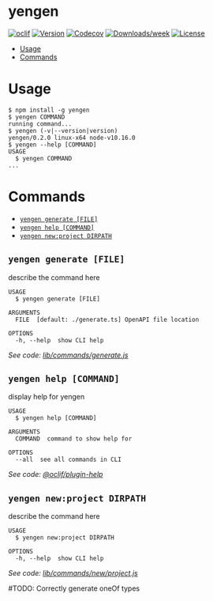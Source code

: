 yengen
======



[![oclif](https://img.shields.io/badge/cli-oclif-brightgreen.svg)](https://oclif.io)
[![Version](https://img.shields.io/npm/v/yengen.svg)](https://npmjs.org/package/yengen)
[![Codecov](https://codecov.io/gh/WebstormProjects/yengen/branch/master/graph/badge.svg)](https://codecov.io/gh/WebstormProjects/yengen)
[![Downloads/week](https://img.shields.io/npm/dw/yengen.svg)](https://npmjs.org/package/yengen)
[![License](https://img.shields.io/npm/l/yengen.svg)](https://github.com/WebstormProjects/yengen/blob/master/package.json)

<!-- toc -->
* [Usage](#usage)
* [Commands](#commands)
<!-- tocstop -->
# Usage
<!-- usage -->
```sh-session
$ npm install -g yengen
$ yengen COMMAND
running command...
$ yengen (-v|--version|version)
yengen/0.2.0 linux-x64 node-v10.16.0
$ yengen --help [COMMAND]
USAGE
  $ yengen COMMAND
...
```
<!-- usagestop -->
# Commands
<!-- commands -->
* [`yengen generate [FILE]`](#yengen-generate-file)
* [`yengen help [COMMAND]`](#yengen-help-command)
* [`yengen new:project DIRPATH`](#yengen-newproject-dirpath)

## `yengen generate [FILE]`

describe the command here

```
USAGE
  $ yengen generate [FILE]

ARGUMENTS
  FILE  [default: ./generate.ts] OpenAPI file location

OPTIONS
  -h, --help  show CLI help
```

_See code: [lib/commands/generate.js](https://github.com/janexpando/yengen/blob/v0.2.0/lib/commands/generate.js)_

## `yengen help [COMMAND]`

display help for yengen

```
USAGE
  $ yengen help [COMMAND]

ARGUMENTS
  COMMAND  command to show help for

OPTIONS
  --all  see all commands in CLI
```

_See code: [@oclif/plugin-help](https://github.com/oclif/plugin-help/blob/v2.2.0/src/commands/help.ts)_

## `yengen new:project DIRPATH`

describe the command here

```
USAGE
  $ yengen new:project DIRPATH

OPTIONS
  -h, --help  show CLI help
```

_See code: [lib/commands/new/project.js](https://github.com/janexpando/yengen/blob/v0.2.0/lib/commands/new/project.js)_
<!-- commandsstop -->

#TODO:
Correctly generate oneOf types
